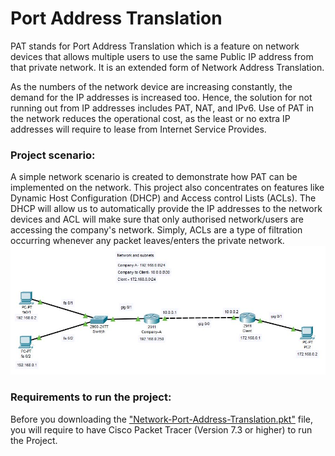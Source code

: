 # Port Address Translation
PAT stands for Port Address Translation which is a feature on network devices that allows multiple users to use the same Public IP address from that private network. It is an extended form of Network Address Translation.

As the numbers of the network device are increasing constantly, the demand for the IP addresses is increased too. Hence, the solution for not running out from IP addresses includes PAT, NAT, and IPv6. Use of PAT in the network reduces the operational cost, as the least or no extra IP addresses will require to lease from Internet Service Provides.

<h3>Project scenario:</h3>
A simple network scenario is created to demonstrate how PAT can be implemented on the network. This project also concentrates on features like Dynamic Host Configuration (DHCP) and Access control Lists (ACLs). The DHCP will allow us to automatically provide the IP addresses to the network devices and ACL will make sure that only authorised network/users are accessing the company's network. Simply, ACLs are a type of filtration occurring whenever any packet leaves/enters the private network. 

<img src="Images/Port-Address-Translation.JPG">

<h3>Requirements to run the project:</h3>
Before you downloading the <a href="https://github.com/Nirali4/Networking_Projects/blob/master/Network-Port-Address-Translation/Network-Port-Address-Translation.pkt">"Network-Port-Address-Translation.pkt"</a> file, you will require to have Cisco Packet Tracer (Version 7.3 or higher) to run the Project.
